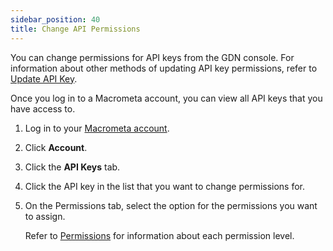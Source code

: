 ```yaml
---
sidebar_position: 40
title: Change API Permissions
---
```


You can change permissions for API keys from the GDN console. For information about other methods of updating API key permissions, refer to [Update API Key](../apikeys/update-api-keys.md).

Once you log in to a Macrometa account, you can view all API keys that you have access to.

1. Log in to your [Macrometa account](https://auth.paas.macrometa.io/).
2. Click **Account**.
3. Click the **API Keys** tab.
4. Click the API key in the list that you want to change permissions for.
5. On the Permissions tab, select the option for the permissions you want to assign.

   Refer to [Permissions](index.md) for information about each permission level.
